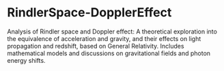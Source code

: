 # RindlerSpace-DopplerEffect
Analysis of Rindler space and Doppler effect: A theoretical exploration into the equivalence of acceleration and gravity, and their effects on light propagation and redshift, based on General Relativity. Includes mathematical models and discussions on gravitational fields and photon energy shifts.
